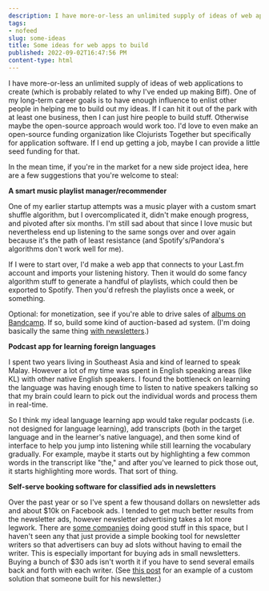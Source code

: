 ```yaml
---
description: I have more-or-less an unlimited supply of ideas of web applications to create. If you're in the market for a new side project idea, here are a few suggestions that you're welcome to steal.
tags:
- nofeed
slug: some-ideas
title: Some ideas for web apps to build
published: 2022-09-02T16:47:56 PM
content-type: html
---
```


<p>I have more-or-less an unlimited supply of ideas of web applications to create (which is probably related to why I've ended up making Biff). One of my long-term career goals is to have enough influence to enlist other people in helping me to build out my ideas. If I can hit it out of the park with at least one business, then I can just hire people to build stuff. Otherwise maybe the open-source approach would work too. I'd love to even make an open-source funding organization like Clojurists Together but specifically for application software. If I end up getting a job, maybe I can provide a little seed funding for that.</p>
<p>In the mean time, if you're in the market for a new side project idea, here are a few suggestions that you're welcome to steal:</p>
<p><strong>A smart music playlist manager/recommender</strong></p>
<p>One of my earlier startup attempts was a music player with a custom smart shuffle algorithm, but I overcomplicated it, didn't make enough progress, and pivoted after six months. I'm still sad about that since I love music but nevertheless end up listening to the same songs over and over again because it's the path of least resistance (and Spotify's/Pandora's algorithms don't work well for me).</p>
<p>If I were to start over, I'd make a web app that connects to your Last.fm account and imports your listening history. Then it would do some fancy algorithm stuff to generate a handful of playlists, which could then be exported to Spotify. Then you'd refresh the playlists once a week, or something.</p>
<p>Optional: for monetization, see if you're able to drive sales of <a href="https://bandcamp.com/">albums on Bandcamp</a>. If so, build some kind of auction-based ad system. (I'm doing basically the same thing <a href="https://thesample.ai/">with newsletters</a>.)</p>
<p><strong>Podcast app for learning foreign languages</strong></p>
<p>I spent two years living in Southeast Asia and kind of learned to speak Malay. However a lot of my time was spent in English speaking areas (like KL) with other native English speakers. I found the bottleneck on learning the language was having enough time to listen to native speakers talking so that my brain could learn to pick out the individual words and process them in real-time.</p>
<p>So I think my ideal language learning app would take regular podcasts (i.e. not designed for language learning), add transcripts (both in the target language and in the learner's native language), and then some kind of interface to help you jump into listening while still learning the vocabulary gradually. For example, maybe it starts out by highlighting a few common words in the transcript like "the," and after you've learned to pick those out, it starts highlighting more words. That sort of thing.</p>
<p><strong>Self-serve booking software for classified ads in newsletters</strong></p>
<p>Over the past year or so I've spent a few thousand dollars on newsletter ads and about $10k on Facebook ads. I tended to get much better results from the newsletter ads, however newsletter advertising takes a lot more legwork. There are <a href="https://swapstack.co/">some companies</a> doing good stuff in this space, but I haven't seen any that just provide a simple booking tool for newsletter writers so that advertisers can buy ad slots without having to email the writer. This is especially important for buying ads in small newsletters. Buying a bunch of $30 ads isn't worth it if you have to send several emails back and forth with each writer. (See <a href="https://www.densediscovery.com/notes/DIY-ad-booking-system/">this post</a> for an example of a custom solution that someone built for his newsletter.)</p>